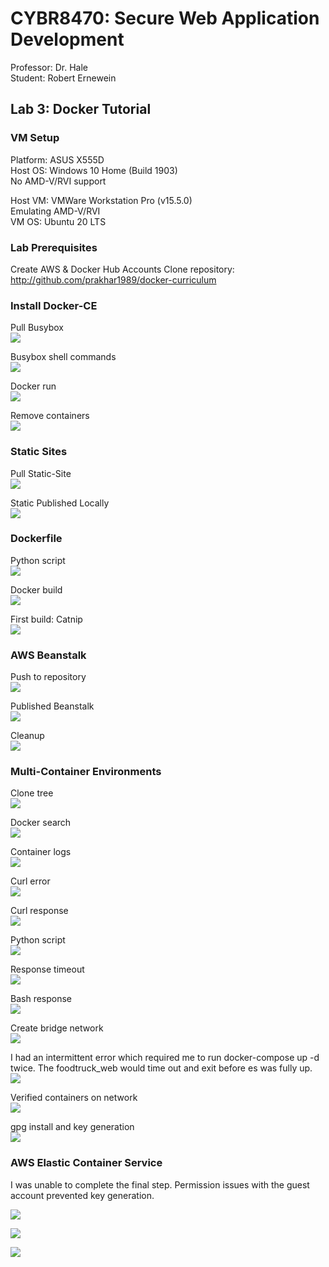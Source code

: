 # CYBR8470: Secure Web Application Development
Professor: Dr. Hale  
Student:   Robert Ernewein

## Lab 3: Docker Tutorial

### VM Setup

Platform: ASUS X555D  
Host OS: Windows 10 Home (Build 1903)  
No AMD-V/RVI support

Host VM: VMWare Workstation Pro (v15.5.0)  
Emulating AMD-V/RVI  
VM OS: Ubuntu 20 LTS

### Lab Prerequisites

Create AWS & Docker Hub Accounts
Clone repository: http://github.com/prakhar1989/docker-curriculum

### Install Docker-CE

Pull Busybox  
![](./images/1.busybox.png)

Busybox shell commands  
![](./images/2.bb_shell.png)

Docker run  
![](./images/3.end_docker_run.png)

Remove containers  
![](./images/4.remove_containers.png)

### Static Sites

Pull Static-Site  
![](./images/5.pull_static_site.png)

Static Published Locally  
![](./images/6.static_published.png)

### Dockerfile

Python script  
![](./images/7.Dockerfile.png)

Docker build  
![](./images/8.Docker_build.png)

First build: Catnip  
![](./images/9.First_image.png)

### AWS Beanstalk

Push to repository  
![](./images/10.Docker_push.png)

Published Beanstalk  
![](./images/11.Elastic_Beanstalk.png)

Cleanup  
![](./images/12.Terminate_environment.png)


### Multi-Container Environments

Clone tree  
![](./images/13.FoodTruck_tree.png)

Docker search  
![](./images/14.docker_search.png)

Container logs  
![](./images/15.Container_logs.png)


Curl error  
![](./images/16.curl_error.png)

Curl response  
![](./images/17.curl_memory.png)

Python script  
![](./images/18.Dockerfile.png)

Response timeout  
![](./images/19.rebuild_username.png)

Bash response  
![](./images/20.inspect_bridge.png)

Create bridge network  
![](./images/21.new_network.png)

I had an intermittent error which required me to run docker-compose up -d twice. The foodtruck_web would time out and exit before es was fully up.  
![](./images/23.compose_up.png)

Verified containers on network  
![](./images/24.name_resolution.png)

gpg install and key generation  
![](./images/26.gpg_ecs.png)


### AWS Elastic Container Service

I was unable to complete the final step. Permission issues with the guest account prevented key generation.

![](./images/28.IAM_error.png)

![](./images/29.IAM_error2.png)

![](./images/30.IAM_error3.png)